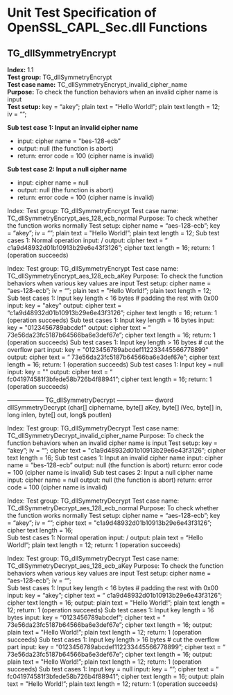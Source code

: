 # Unit Test Specification of OpenSSL_CAPL_Sec.dll Functions

## TG_dllSymmetryEncrypt

**Index:** 1.1 <br>
**Test group:** TG_dllSymmetryEncrypt <br>
**Test case name:** TC_dllSymmetryEncrypt_invalid_cipher_name <br>
**Purpose:** To check the function behaviors when an invalid cipher name is input <br>
**Test setup:** key = “akey”; plain text = "Hello World!”; plain text length = 12; iv = “”;  <br>

**Sub test case 1: Input an invalid cipher name**
* input: cipher name = "bes-128-ecb” 
* output: null (the function is abort) 
* return: error code = 100 (cipher name is invalid) 

**Sub test case 2: Input a null cipher name** 
* input: cipher name = null 
* output: null (the function is abort)
* return: error code = 100 (cipher name is invalid)

Index:
Test group: TG_dllSymmetryEncrypt
Test case name: TC_dllSymmetryEncrypt_aes_128_ecb_normal
Purpose: To check whether the function works normally
Test setup: cipher name = “aes-128-ecb”; key = “akey”; iv = “”; plain text = "Hello World!”; plain text length = 12;
Sub test cases 1: Normal operation
    input: /
    output: cipher text = “ c1a9d48932d01b10913b29e6e43f3126”; cipher text length = 16;
    return: 1 (operation succeeds)

Index:
Test group: TG_dllSymmetryEncrypt
Test case name: TC_dllSymmetryEncrypt_aes_128_ecb_aKey
Purpose: To check the function behaviors when various key values are input
Test setup: cipher name = “aes-128-ecb”; iv = “”; plain text = "Hello World!”; plain text length = 12;  
Sub test cases 1: Input key length < 16 bytes # padding the rest with 0x00
    input: key = "akey"
    output: cipher text = “c1a9d48932d01b10913b29e6e43f3126”; cipher text length = 16;
    return: 1 (operation succeeds)
Sub test cases 1: Input key length = 16 bytes
    input: key = "0123456789abcdef"
    output: cipher text = “ 73e56da23fc5187b64566ba6e3def67e”; cipher text length = 16;
    return: 1 (operation succeeds)
Sub test cases 1: Input key length > 16 bytes # cut the overflow part
    input: key = "0123456789abcdef112233445566778899"
    output: cipher text = “ 73e56da23fc5187b64566ba6e3def67e”; cipher text length = 16;
    return: 1 (operation succeeds)
Sub test cases 1: Input key = null
    input: key = ""
    output: cipher text = “ fc041974581f3bfede58b726b4f88941”; cipher text length = 16;
    return: 1 (operation succeeds)


—————— TG_dllSymmetryDecrypt —————— 
dword dllSymmetryDecrypt (char[] ciphername, byte[] aKey, byte[] iVec, byte[] in, long inlen, byte[] out, long& poutlen)

Index: 
Test group: TG_dllSymmetryDecrypt
Test case name: TC_dllSymmetryDecrypt_invalid_cipher_name
Purpose: To check the function behaviors when an invalid cipher name is input
Test setup: key = “akey”; iv = “”; cipher text = "c1a9d48932d01b10913b29e6e43f3126”; cipher text length = 16; 
Sub test cases 1: Input an invalid cipher name
    input: cipher name = "bes-128-ecb”
    output: null (the function is abort)
    return: error code = 100 (cipher name is invalid)
Sub test cases 2: Input a null cipher name
    input: cipher name = null
    output: null (the function is abort)
    return: error code = 100 (cipher name is invalid)

Index:
Test group: TG_dllSymmetryDecrypt
Test case name: TC_dllSymmetryDecrypt_aes_128_ecb_normal
Purpose: To check whether the function works normally
Test setup: cipher name = “aes-128-ecb”; key = “akey”; iv = “”; cipher text = "c1a9d48932d01b10913b29e6e43f3126”; cipher text length = 16;  
Sub test cases 1: Normal operation
    input: /
    output: plain text = “Hello World!”; plain text length = 12;
    return: 1 (operation succeeds)

Index:
Test group: TG_dllSymmetryDecrypt
Test case name: TC_dllSymmetryDecrypt_aes_128_ecb_aKey
Purpose: To check the function behaviors when various key values are input
Test setup: cipher name = “aes-128-ecb”; iv = “”;   
Sub test cases 1: Input key length < 16 bytes # padding the rest with 0x00
    input: key = “akey”; cipher text = “ c1a9d48932d01b10913b29e6e43f3126”; cipher text length = 16;
    output: plain text = "Hello World!”; plain text length = 12;
    return: 1 (operation succeeds)
Sub test cases 1: Input key length = 16 bytes
    input: key = “0123456789abcdef”; cipher text = “ 73e56da23fc5187b64566ba6e3def67e”; cipher text length = 16;
    output: plain text = "Hello World!”; plain text length = 12;
    return: 1 (operation succeeds)
Sub test cases 1: Input key length > 16 bytes # cut the overflow part
    input: key = “0123456789abcdef112233445566778899”; cipher text = “ 73e56da23fc5187b64566ba6e3def67e”; cipher text length = 16;
    output: plain text = "Hello World!”; plain text length = 12;
    return: 1 (operation succeeds)
Sub test cases 1: Input key = null
    input: key = “”; cipher text = “ fc041974581f3bfede58b726b4f88941”; cipher text length = 16;
    output: plain text = "Hello World!”; plain text length = 12;
    return: 1 (operation succeeds)
